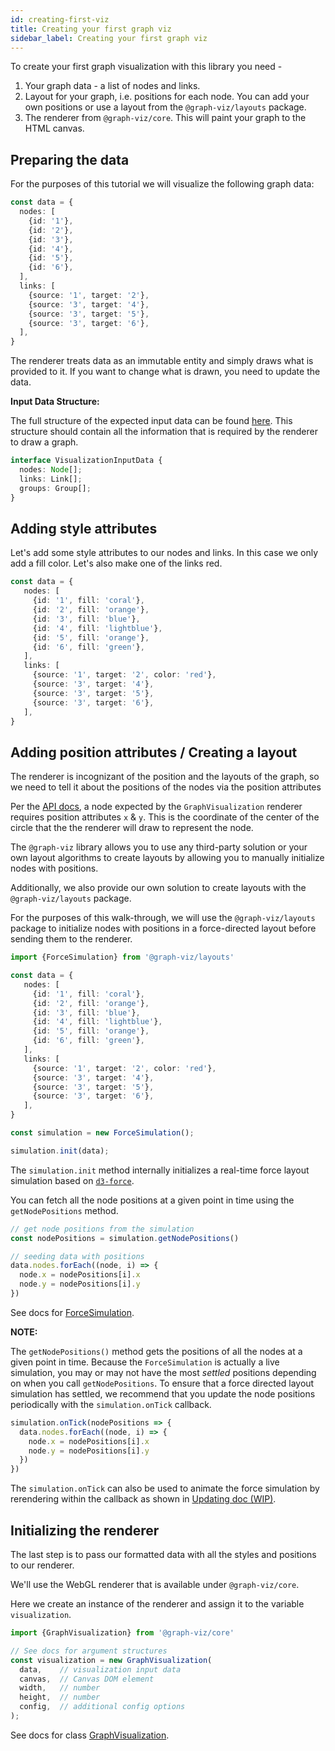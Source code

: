 ```yaml
---
id: creating-first-viz
title: Creating your first graph viz
sidebar_label: Creating your first graph viz
---
```


To create your first graph visualization with this library you need - 
1. Your graph data -  a list of nodes and links.
2. Layout for your graph, i.e. positions for each node. 
You can add your own positions or use a layout from the `@graph-viz/layouts` package.
2. The renderer from `@graph-viz/core`. This will paint your graph to the HTML canvas.


## Preparing the data
For the purposes of this tutorial we will visualize the following graph data:

```typescript
const data = {
  nodes: [
    {id: '1'},
    {id: '2'},
    {id: '3'},
    {id: '4'},
    {id: '5'},
    {id: '6'},
  ],
  links: [
    {source: '1', target: '2'},
    {source: '3', target: '4'},
    {source: '3', target: '5'},
    {source: '3', target: '6'},
  ],
}
```

The renderer treats data as an immutable entity and simply draws what is provided to it.
If you want to change what is drawn, you need to update the data.

**Input Data Structure:**

The full structure of the expected input data can be found [here](api-docs/interfaces/core.visualizationinputdata.md). This
structure should contain all the information that is required by the renderer to 
draw a graph.
```typescript
interface VisualizationInputData {
  nodes: Node[];
  links: Link[];
  groups: Group[];
}
```

## Adding style attributes

Let's add some style attributes to our nodes and links. In this case we only add a fill
color. Let's also make one of the links red.

```typescript
const data = {
   nodes: [
     {id: '1', fill: 'coral'},
     {id: '2', fill: 'orange'},
     {id: '3', fill: 'blue'},
     {id: '4', fill: 'lightblue'},
     {id: '5', fill: 'orange'},
     {id: '6', fill: 'green'},
   ],
   links: [
     {source: '1', target: '2', color: 'red'},
     {source: '3', target: '4'},
     {source: '3', target: '5'},
     {source: '3', target: '6'},
   ],
}
```

## Adding position attributes / Creating a layout

The renderer is incognizant of the position and the layouts of the graph, so we need
to tell it about the positions of the nodes via the position attributes

Per the [API docs](api-docs/interfaces/core.displaygroup.md), a node expected by the `GraphVisualization` renderer
requires position attributes `x` & `y`. This is the coordinate of the center of the circle 
that the the renderer will draw to represent the node.

The `@graph-viz` library allows you to use any third-party solution or your own 
layout algorithms to create layouts by allowing you to manually initialize
nodes with positions.

Additionally, we also provide our own solution to create layouts with the
`@graph-viz/layouts` package.

For the purposes of this walk-through, we will use the `@graph-viz/layouts` package to 
initialize nodes with positions in a force-directed layout before sending them to 
the renderer.


```typescript
import {ForceSimulation} from '@graph-viz/layouts'

const data = {
   nodes: [
     {id: '1', fill: 'coral'},
     {id: '2', fill: 'orange'},
     {id: '3', fill: 'blue'},
     {id: '4', fill: 'lightblue'},
     {id: '5', fill: 'orange'},
     {id: '6', fill: 'green'},
   ],
   links: [
     {source: '1', target: '2', color: 'red'},
     {source: '3', target: '4'},
     {source: '3', target: '5'},
     {source: '3', target: '6'},
   ],
}

const simulation = new ForceSimulation();

simulation.init(data);

```

The `simulation.init` method internally initializes a real-time force layout simulation 
based on [`d3-force`](https://github.com/d3/d3-force).

You can fetch all the node positions at a given point in time using the `getNodePositions`
method.

```typescript
// get node positions from the simulation
const nodePositions = simulation.getNodePositions()

// seeding data with positions
data.nodes.forEach((node, i) => {
  node.x = nodePositions[i].x
  node.y = nodePositions[i].y
})

```
See docs for [ForceSimulation](api-docs/classes/layouts.forcesimulation.md).

**NOTE:** 

The `getNodePositions()` method gets the positions of all the nodes at a given
point in time. Because the `ForceSimulation` is actually a live simulation, you 
may or may not have the most _settled_ positions depending on when you call `getNodePositions`.
To ensure that a force directed layout simulation has settled, we recommend that 
you update the node positions periodically with the `simulation.onTick` callback.

```typescript
simulation.onTick(nodePositions => {
  data.nodes.forEach((node, i) => {
    node.x = nodePositions[i].x
    node.y = nodePositions[i].y
  })
})
```

The `simulation.onTick` can also be used to animate the force simulation by rerendering
within the callback as shown in [Updating doc (WIP)]().

## Initializing the renderer

The last step is to pass our formatted data with all the styles and positions to our renderer.

We'll use the WebGL renderer that is available under `@graph-viz/core`.

Here we create an instance of the renderer and assign it to the variable `visualization`.

```typescript
import {GraphVisualization} from '@graph-viz/core'

// See docs for argument structures
const visualization = new GraphVisualization(
  data,    // visualization input data
  canvas,  // Canvas DOM element
  width,   // number
  height,  // number
  config,  // additional config options
);
```



See docs for class [GraphVisualization](api-docs/classes/core.graphvisualization.md).


